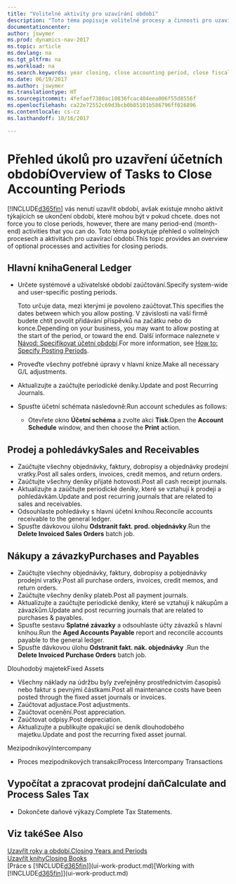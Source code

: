 ```yaml
---
title: "Volitelné aktivity pro uzavírání období"
description: "Toto téma popisuje volitelné procesy a činnosti pro uzavírání účetních období v Dynamics NAV."
documentationcenter: 
author: jswymer
ms.prod: dynamics-nav-2017
ms.topic: article
ms.devlang: na
ms.tgt_pltfrm: na
ms.workload: na
ms.search.keywords: year closing, close accounting period, close fiscal year, aging, creditor payments, vendor payments
ms.date: 06/19/2017
ms.author: jswymer
ms.translationtype: HT
ms.sourcegitcommit: 4fefaef7380ac10836fcac404eea006f55d8556f
ms.openlocfilehash: ca22e72552c69d3bcb0b85101b586796ff026896
ms.contentlocale: cs-cz
ms.lasthandoff: 10/16/2017

---
```

# <a name="overview-of-tasks-to-close-accounting-periods"></a><span data-ttu-id="b0c5a-103">Přehled úkolů pro uzavření účetních období</span><span class="sxs-lookup"><span data-stu-id="b0c5a-103">Overview of Tasks to Close Accounting Periods</span></span>
[!INCLUDE[d365fin](includes/d365fin_md.md)]<span data-ttu-id="b0c5a-104"> vás nenutí uzavřít období, avšak existuje mnoho aktivit týkajících se ukončení období, které mohou být v pokud chcete.</span><span class="sxs-lookup"><span data-stu-id="b0c5a-104"> does not force you to close periods, however, there are many period-end (month-end) activities that you can do.</span></span> <span data-ttu-id="b0c5a-105">Toto téma poskytuje přehled o volitelných procesech a aktivitách pro uzavírací období.</span><span class="sxs-lookup"><span data-stu-id="b0c5a-105">This topic provides an overview of optional processes and activities for closing periods.</span></span>  

## <a name="general-ledger"></a><span data-ttu-id="b0c5a-106">Hlavní kniha</span><span class="sxs-lookup"><span data-stu-id="b0c5a-106">General Ledger</span></span>
* <span data-ttu-id="b0c5a-107">Určete systémové a uživatelské období zaúčtování.</span><span class="sxs-lookup"><span data-stu-id="b0c5a-107">Specify system-wide and user-specific posting periods.</span></span>  

    <span data-ttu-id="b0c5a-108">Toto určuje data, mezi kterými je povoleno zaúčtovat.</span><span class="sxs-lookup"><span data-stu-id="b0c5a-108">This specifies the dates between which you allow posting.</span></span> <span data-ttu-id="b0c5a-109">V závislosti na vaší firmě budete chtít povolit přidávání příspěvků na začátku nebo do konce.</span><span class="sxs-lookup"><span data-stu-id="b0c5a-109">Depending on your business, you may want to allow posting at the start of the period, or toward the end.</span></span> <span data-ttu-id="b0c5a-110">Další informace naleznete v [Návod: Specifikovat účetní období](finance-how-specify-posting-periods.md).</span><span class="sxs-lookup"><span data-stu-id="b0c5a-110">For more information, see [How to: Specify Posting Periods](finance-how-specify-posting-periods.md).</span></span>  
* <span data-ttu-id="b0c5a-111">Proveďte všechny potřebné úpravy v hlavní knize.</span><span class="sxs-lookup"><span data-stu-id="b0c5a-111">Make all necessary G/L adjustments.</span></span>  
* <span data-ttu-id="b0c5a-112">Aktualizujte a zaúčtujte periodické deníky.</span><span class="sxs-lookup"><span data-stu-id="b0c5a-112">Update and post Recurring Journals.</span></span>  
  <!--* Process Consolidations-->
* <span data-ttu-id="b0c5a-113">Spusťte účetní schémata následovně:</span><span class="sxs-lookup"><span data-stu-id="b0c5a-113">Run account schedules as follows:</span></span>  
  * <span data-ttu-id="b0c5a-114">Otevřete okno **Účetní schéma** a zvolte akci **Tisk**.</span><span class="sxs-lookup"><span data-stu-id="b0c5a-114">Open the **Account Schedule** window, and then choose the **Print** action.</span></span>  

## <a name="sales-and-receivables"></a><span data-ttu-id="b0c5a-115">Prodej a pohledávky</span><span class="sxs-lookup"><span data-stu-id="b0c5a-115">Sales and Receivables</span></span>
* <span data-ttu-id="b0c5a-116">Zaúčtujte všechny objednávky, faktury, dobropisy a objednávky prodejní vratky.</span><span class="sxs-lookup"><span data-stu-id="b0c5a-116">Post all sales orders, invoices, credit memos, and return orders.</span></span>  
* <span data-ttu-id="b0c5a-117">Zaúčtujte všechny deníky přijaté hotovosti.</span><span class="sxs-lookup"><span data-stu-id="b0c5a-117">Post all cash receipt journals.</span></span>  
* <span data-ttu-id="b0c5a-118">Aktualizujte a zaúčtujte periodické deníky, které se vztahují k prodeji a pohledávkám.</span><span class="sxs-lookup"><span data-stu-id="b0c5a-118">Update and post recurring journals that are related to sales and receivables.</span></span>  
* <span data-ttu-id="b0c5a-119">Odsouhlaste pohledávky s hlavní účetní knihou.</span><span class="sxs-lookup"><span data-stu-id="b0c5a-119">Reconcile accounts receivable to the general ledger.</span></span>  
* <span data-ttu-id="b0c5a-120">Spusťte dávkovou úlohu **Odstranit fakt. prod. objednávky**.</span><span class="sxs-lookup"><span data-stu-id="b0c5a-120">Run the **Delete Invoiced Sales Orders** batch job.</span></span>  

## <a name="purchases-and-payables"></a><span data-ttu-id="b0c5a-121">Nákupy a závazky</span><span class="sxs-lookup"><span data-stu-id="b0c5a-121">Purchases and Payables</span></span>
* <span data-ttu-id="b0c5a-122">Zaúčtujte všechny objednávky, faktury, dobropisy a pobjednávky prodejní vratky.</span><span class="sxs-lookup"><span data-stu-id="b0c5a-122">Post all purchase orders, invoices, credit memos, and return orders.</span></span>  
* <span data-ttu-id="b0c5a-123">Zaúčtujte všechny deníky plateb.</span><span class="sxs-lookup"><span data-stu-id="b0c5a-123">Post all payment journals.</span></span>  
* <span data-ttu-id="b0c5a-124">Aktualizujte a zaúčtujte periodické deníky, které se vztahují k nákupům a závazkům.</span><span class="sxs-lookup"><span data-stu-id="b0c5a-124">Update and post recurring journals that are related to purchases & payables.</span></span>  
* <span data-ttu-id="b0c5a-125">Spusťte sestavu **Splatné závazky** a odsouhlaste účty závazků s hlavní knihou.</span><span class="sxs-lookup"><span data-stu-id="b0c5a-125">Run the **Aged Accounts Payable** report and reconcile accounts payable to the general ledger.</span></span>  
* <span data-ttu-id="b0c5a-126">Spusťte dávkovou úlohu **Odstranit fakt. nák. objednávky** .</span><span class="sxs-lookup"><span data-stu-id="b0c5a-126">Run the **Delete Invoiced Purchase Orders** batch job.</span></span>  

<span data-ttu-id="b0c5a-127">Dlouhodobý majetek</span><span class="sxs-lookup"><span data-stu-id="b0c5a-127">Fixed Assets</span></span>
* <span data-ttu-id="b0c5a-128">Všechny náklady na údržbu byly zveřejněny prostřednictvím časopisů nebo faktur s pevnými částkami.</span><span class="sxs-lookup"><span data-stu-id="b0c5a-128">Post all maintenance costs have been posted through the fixed asset journals or invoices.</span></span>
* <span data-ttu-id="b0c5a-129">Zaúčtovat adjustace.</span><span class="sxs-lookup"><span data-stu-id="b0c5a-129">Post adjustments.</span></span>
* <span data-ttu-id="b0c5a-130">Zaúčtovat ocenění.</span><span class="sxs-lookup"><span data-stu-id="b0c5a-130">Post appreciation.</span></span>
* <span data-ttu-id="b0c5a-131">Zaúčtovat odpisy.</span><span class="sxs-lookup"><span data-stu-id="b0c5a-131">Post depreciation.</span></span>
* <span data-ttu-id="b0c5a-132">Aktualizujte a publikujte opakující se deník dlouhodobého majetku.</span><span class="sxs-lookup"><span data-stu-id="b0c5a-132">Update and post the recurring fixed asset journal.</span></span>

<span data-ttu-id="b0c5a-133">Mezipodnikový</span><span class="sxs-lookup"><span data-stu-id="b0c5a-133">Intercompany</span></span>
* <span data-ttu-id="b0c5a-134">Proces mezipodnikových transakcí</span><span class="sxs-lookup"><span data-stu-id="b0c5a-134">Process Intercompany Transactions</span></span>

## <a name="calculate-and-process-sales-tax"></a><span data-ttu-id="b0c5a-135">Vypočítat a zpracovat prodejní daň</span><span class="sxs-lookup"><span data-stu-id="b0c5a-135">Calculate and Process Sales Tax</span></span>
* <span data-ttu-id="b0c5a-136">Dokončete daňové výkazy.</span><span class="sxs-lookup"><span data-stu-id="b0c5a-136">Complete Tax Statements.</span></span>  

## <a name="see-also"></a><span data-ttu-id="b0c5a-137">Viz také</span><span class="sxs-lookup"><span data-stu-id="b0c5a-137">See Also</span></span>
[<span data-ttu-id="b0c5a-138">Uzavřít roky a období.</span><span class="sxs-lookup"><span data-stu-id="b0c5a-138">Closing Years and Periods</span></span>](year-close-years-periods.md)  
[<span data-ttu-id="b0c5a-139">Uzavřít knihy</span><span class="sxs-lookup"><span data-stu-id="b0c5a-139">Closing Books</span></span>](year-close-books.md)  
<span data-ttu-id="b0c5a-140">[Práce s [!INCLUDE[d365fin](includes/d365fin_md.md)]](ui-work-product.md)</span><span class="sxs-lookup"><span data-stu-id="b0c5a-140">[Working with [!INCLUDE[d365fin](includes/d365fin_md.md)]](ui-work-product.md)</span></span>

